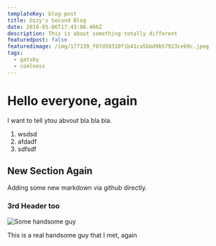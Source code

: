 ```yaml
---
templateKey: blog-post
title: Ozzy's Second Blog
date: 2019-05-06T17:43:08.466Z
description: This is about something totally different
featuredpost: false
featuredimage: /img/177139_f07d59310f1b41ca5bbd9b57923ceb9c.jpeg
tags:
  - gatsby
  - coolness
---
```

# Hello everyone, again

I want to tell ytou abvout bla bla bla.

1. wsdsd
2. afdadf
3. sdfsdf

## New Section Again

Adding some new markdown via github directly.

### 3rd Header too



![Some handsome guy](/img/177139_f07d59310f1b41ca5bbd9b57923ceb9c.jpeg "Cool dude")

This is a real handsome guy that I met, again

